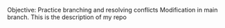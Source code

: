 Objective: Practice branching and resolving conflicts
Modification in main branch.
This is the description of my repo
